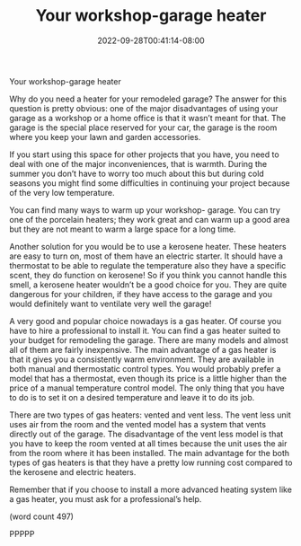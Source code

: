 ﻿---
title: "Your workshop-garage heater"
date: 2022-09-28T00:41:14-08:00
description: "Garage Remodeling Tips for Web Success"
featured_image: "/images/Garage Remodeling.jpg"
tags: ["Garage Remodeling"]
---

Your workshop-garage heater


Why do you need a heater for your remodeled garage? 
The answer for this question is pretty obvious: one of the 
major disadvantages of using your garage as a workshop 
or a home office is that it wasn’t meant for that. The 
garage is the special place reserved for your car, the 
garage is the room where you keep your lawn and garden 
accessories. 

If you start using this space for other projects that you 
have, you need to deal with one of the major 
inconveniences, that is warmth. During the summer you 
don’t have to worry too much about this but during cold 
seasons you might find some difficulties in continuing 
your project because of the very low temperature.

You can find many ways to warm up your workshop-
garage. You can try one of the porcelain heaters; they 
work great and can warm up a good area but they are not 
meant to warm a large space for a long time. 

Another solution for you would be to use a kerosene 
heater. These heaters are easy to turn on, most of them 
have an electric starter. It should have a thermostat to be 
able to regulate the temperature also they have a specific 
scent, they do function on kerosene! So if you think you 
cannot handle this smell, a kerosene heater wouldn’t be a 
good choice for you. They are quite dangerous for your 
children, if they have access to the garage and you would 
definitely want to ventilate very well the garage!

A very good and popular choice nowadays is a gas heater. 
Of course you have to hire a professional to install it. You 
can find a gas heater suited to your budget for remodeling 
the garage. There are many models and almost all of them 
are fairly inexpensive. The main advantage of a gas 
heater is that it gives you a consistently warm 
environment. They are available in both manual and 
thermostatic control types. You would probably prefer a 
model that has a thermostat, even though its price is a 
little higher than the price of a manual temperature 
control model. The only thing that you have to do is to set 
it on a desired temperature and leave it to do its job.

There are two types of gas heaters: vented and vent less. 
The vent less unit uses air from the room and the vented 
model has a system that vents directly out of the garage. 
The disadvantage of the vent less model is that you have 
to keep the room vented at all times because the unit uses 
the air from the room where it has been installed. The 
main advantage for the both types of gas heaters is that 
they have a pretty low running cost compared to the 
kerosene and electric heaters.

Remember that if you choose to install a more advanced 
heating system like a gas heater, you must ask for a 
professional’s help.

(word count 497)

PPPPP

